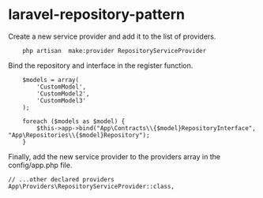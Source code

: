 # laravel-repository-pattern


Create a new service provider and add it to the list of providers. 

        php artisan  make:provider RepositoryServiceProvider


Bind the repository and interface in the register function.

        $models = array(
            'CustomModel',
            'CustomModel2',
            'CustomModel3'
        );

        foreach ($models as $model) {
            $this->app->bind("App\Contracts\\{$model}RepositoryInterface", "App\Repositories\\{$model}Repository");
        }
    
 

Finally, add the new service provider to the providers array in the config/app.php file.

    // ...other declared providers
    App\Providers\RepositoryServiceProvider::class,

    
 

